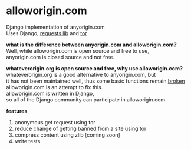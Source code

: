 # alloworigin.com
Django implementation of anyorigin.com    
Uses Django, [requests lib](http://docs.python-requests.org/en/latest/) and [tor](https://www.torproject.org/)

**what is the difference between anyorigin.com and alloworigin.com?**  
Well, while alloworigin.com is open source and free to use,  
anyorigin.com is closed source and not free.

**whateverorigin.org is open source and free, why use alloworigin.com?**  
whateverorigin.org is a good alternative to anyorigin.com, but  
it has not been maintained well, thus some basic functions remain [broken](https://github.com/ripper234/Whatever-Origin/issues/10)  
alloworigin.com is an attempt to fix this.  
alloworigin.com is written in Django,  
so all of the Django community can participate in alloworigin.com

**features**  
1. anonymous get request using tor   
2. reduce change of getting banned from a site using tor  
3. compress content using zlib [coming soon]  
4. write tests  
